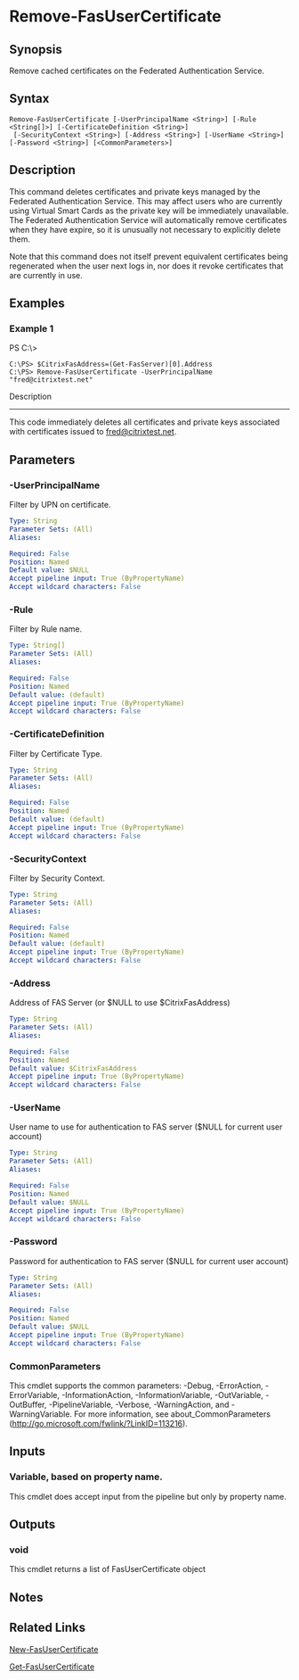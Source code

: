 # Remove-FasUserCertificate

## Synopsis
Remove cached certificates on the Federated Authentication Service.

## Syntax

```
Remove-FasUserCertificate [-UserPrincipalName <String>] [-Rule <String[]>] [-CertificateDefinition <String>]
 [-SecurityContext <String>] [-Address <String>] [-UserName <String>] [-Password <String>] [<CommonParameters>]
```

## Description
This command deletes certificates and private keys managed by the Federated Authentication Service. 
This may affect users who are currently using Virtual Smart Cards as the private key will be immediately unavailable. 
The Federated Authentication Service will automatically remove certificates when they have expire, so it is unusually not necessary to explicitly delete them.

Note that this command does not itself prevent equivalent certificates being regenerated when the user next logs in, nor does it revoke certificates that are currently in use.

## Examples

### Example 1
PS C:\\\>

```
C:\PS> $CitrixFasAddress=(Get-FasServer)[0].Address
C:\PS> Remove-FasUserCertificate -UserPrincipalName "fred@citrixtest.net"
```

Description

-----------

This code immediately deletes all certificates and private keys associated with certificates issued to fred@citrixtest.net.

## Parameters

### -UserPrincipalName
Filter by UPN on certificate.

```yaml
Type: String
Parameter Sets: (All)
Aliases:

Required: False
Position: Named
Default value: $NULL
Accept pipeline input: True (ByPropertyName)
Accept wildcard characters: False
```

### -Rule
Filter by Rule name.

```yaml
Type: String[]
Parameter Sets: (All)
Aliases:

Required: False
Position: Named
Default value: (default)
Accept pipeline input: True (ByPropertyName)
Accept wildcard characters: False
```

### -CertificateDefinition
Filter by Certificate Type.

```yaml
Type: String
Parameter Sets: (All)
Aliases:

Required: False
Position: Named
Default value: (default)
Accept pipeline input: True (ByPropertyName)
Accept wildcard characters: False
```

### -SecurityContext
Filter by Security Context.

```yaml
Type: String
Parameter Sets: (All)
Aliases:

Required: False
Position: Named
Default value: (default)
Accept pipeline input: True (ByPropertyName)
Accept wildcard characters: False
```

### -Address
Address of FAS Server (or $NULL to use $CitrixFasAddress)

```yaml
Type: String
Parameter Sets: (All)
Aliases:

Required: False
Position: Named
Default value: $CitrixFasAddress
Accept pipeline input: True (ByPropertyName)
Accept wildcard characters: False
```

### -UserName
User name to use for authentication to FAS server ($NULL for current user account)

```yaml
Type: String
Parameter Sets: (All)
Aliases:

Required: False
Position: Named
Default value: $NULL
Accept pipeline input: True (ByPropertyName)
Accept wildcard characters: False
```

### -Password
Password for authentication to FAS server ($NULL for current user account)

```yaml
Type: String
Parameter Sets: (All)
Aliases:

Required: False
Position: Named
Default value: $NULL
Accept pipeline input: True (ByPropertyName)
Accept wildcard characters: False
```

### CommonParameters
This cmdlet supports the common parameters: -Debug, -ErrorAction, -ErrorVariable, -InformationAction, -InformationVariable, -OutVariable, -OutBuffer, -PipelineVariable, -Verbose, -WarningAction, and -WarningVariable.
For more information, see about_CommonParameters (http://go.microsoft.com/fwlink/?LinkID=113216).

## Inputs

### Variable, based on property name.
This cmdlet does accept input from the pipeline but only by property name.

## Outputs

### void
This cmdlet returns a list of FasUserCertificate object

## Notes

## Related Links

[New-FasUserCertificate]()

[Get-FasUserCertificate]()


